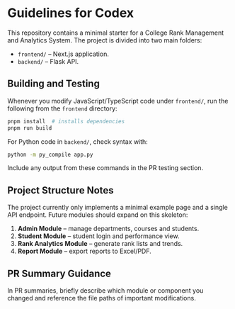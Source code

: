 # Guidelines for Codex

This repository contains a minimal starter for a College Rank Management and Analytics System. The project is divided into two main folders:

- `frontend/` – Next.js application.
- `backend/` – Flask API.

## Building and Testing

Whenever you modify JavaScript/TypeScript code under `frontend/`, run the following from the `frontend` directory:

```bash
pnpm install  # installs dependencies
pnpm run build
```

For Python code in `backend/`, check syntax with:

```bash
python -m py_compile app.py
```

Include any output from these commands in the PR testing section.

## Project Structure Notes

The project currently only implements a minimal example page and a single API endpoint. Future modules should expand on this skeleton:

1. **Admin Module** – manage departments, courses and students.
2. **Student Module** – student login and performance view.
3. **Rank Analytics Module** – generate rank lists and trends.
4. **Report Module** – export reports to Excel/PDF.

## PR Summary Guidance

In PR summaries, briefly describe which module or component you changed and reference the file paths of important modifications.
